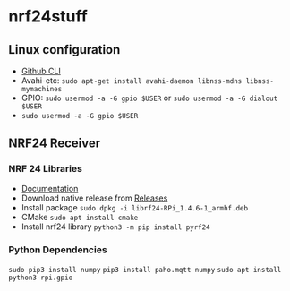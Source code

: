 # nrf24stuff

## Linux configuration

- [Github CLI](https://github.com/cli/cli/blob/trunk/docs/install_linux.md)
- Avahi-etc: `sudo apt-get install avahi-daemon libnss-mdns libnss-mymachines`
- GPIO: `sudo usermod -a -G gpio $USER` or `sudo usermod -a -G dialout $USER`
- `sudo usermod -a -G gpio $USER`

## NRF24 Receiver

### NRF 24 Libraries

- [Documentation](https://nrf24.github.io/RF24/)
- Download native release from [Releases](https://github.com/nRF24/RF24/releases)
- Install package `sudo dpkg -i librf24-RPi_1.4.6-1_armhf.deb`
- CMake `sudo apt install cmake`
- Install nrf24 library `python3 -m pip install pyrf24`
### Python Dependencies

`sudo pip3 install numpy`
`pip3 install paho.mqtt numpy`
`sudo apt install python3-rpi.gpio`

